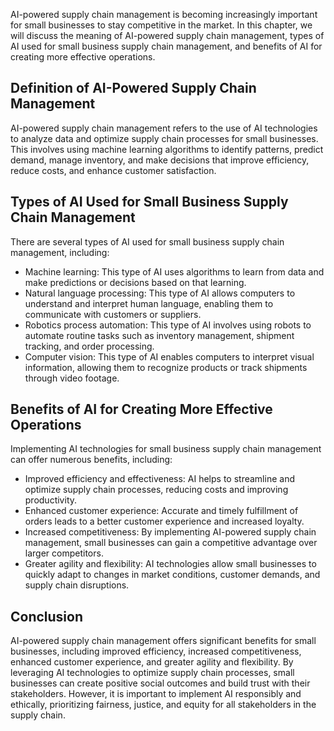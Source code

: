 

AI-powered supply chain management is becoming increasingly important for small businesses to stay competitive in the market. In this chapter, we will discuss the meaning of AI-powered supply chain management, types of AI used for small business supply chain management, and benefits of AI for creating more effective operations.

Definition of AI-Powered Supply Chain Management
------------------------------------------------

AI-powered supply chain management refers to the use of AI technologies to analyze data and optimize supply chain processes for small businesses. This involves using machine learning algorithms to identify patterns, predict demand, manage inventory, and make decisions that improve efficiency, reduce costs, and enhance customer satisfaction.

Types of AI Used for Small Business Supply Chain Management
-----------------------------------------------------------

There are several types of AI used for small business supply chain management, including:

* Machine learning: This type of AI uses algorithms to learn from data and make predictions or decisions based on that learning.
* Natural language processing: This type of AI allows computers to understand and interpret human language, enabling them to communicate with customers or suppliers.
* Robotics process automation: This type of AI involves using robots to automate routine tasks such as inventory management, shipment tracking, and order processing.
* Computer vision: This type of AI enables computers to interpret visual information, allowing them to recognize products or track shipments through video footage.

Benefits of AI for Creating More Effective Operations
-----------------------------------------------------

Implementing AI technologies for small business supply chain management can offer numerous benefits, including:

* Improved efficiency and effectiveness: AI helps to streamline and optimize supply chain processes, reducing costs and improving productivity.
* Enhanced customer experience: Accurate and timely fulfillment of orders leads to a better customer experience and increased loyalty.
* Increased competitiveness: By implementing AI-powered supply chain management, small businesses can gain a competitive advantage over larger competitors.
* Greater agility and flexibility: AI technologies allow small businesses to quickly adapt to changes in market conditions, customer demands, and supply chain disruptions.

Conclusion
----------

AI-powered supply chain management offers significant benefits for small businesses, including improved efficiency, increased competitiveness, enhanced customer experience, and greater agility and flexibility. By leveraging AI technologies to optimize supply chain processes, small businesses can create positive social outcomes and build trust with their stakeholders. However, it is important to implement AI responsibly and ethically, prioritizing fairness, justice, and equity for all stakeholders in the supply chain.
